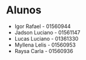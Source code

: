 # Alunos

* Igor Rafael - 01560944
* Jadson Luciano - 01561147
* Lucas Luciano - 01361330
* Myllena Lelis - 01560953
* Raysa Carla - 01560936